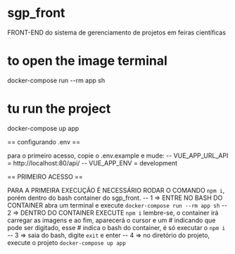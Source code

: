 # sgp_front
FRONT-END do sistema de gerenciamento de projetos em feiras científicas
# to open the image terminal
docker-compose run --rm app sh

# tu run the project
docker-compose up app

== configurando .env ==

para o primeiro acesso, copie o .env.example e mude: 
  -- VUE_APP_URL_API = http://localhost:80/api/
  -- VUE_APP_ENV = development

== PRIMEIRO ACESSO ==

PARA A PRIMEIRA EXECUÇÃO É NECESSÁRIO RODAR O COMANDO `npm i`, porém dentro do bash container do sgp_front.
  -- 1 =>  ENTRE NO BASH DO CONTAINER
    abra um terminal e execute `docker-compose run --rm app sh`
  -- 2 =>  DENTRO DO CONTAINER EXECUTE `npm i`
    lembre-se, o container irá carregar as imagens e ao fim, aparecerá o cursor e um # indicando que pode ser digitado, esse # indica o bash do container, é só executar o `npm i`
  -- 3 => saia do bash, digite `exit` e enter
  -- 4 => no diretório do projeto, execute o projeto
    `docker-compose up app`